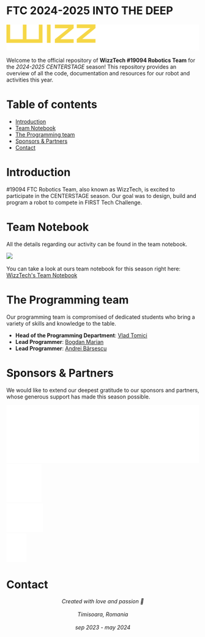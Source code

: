 # FTC 2024-2025 INTO THE DEEP

<img src="images/wizztech-logo-text-2023-2024.png" style="width: 600px">

Welcome to the official repository of **WizzTech #19094 Robotics Team** for the _2024-2025 CENTERSTAGE_ season! This repository provides an overview of all the code, documentation and resources for our robot and activities this year.

# Table of contents

- [Introduction](#introduction)
- [Team Notebook](#team-notebook)
- [The Programming team](#the-programming-team)
- [Sponsors & Partners](#sponsors--partners)
- [Contact](#contact)

# Introduction

#19094 FTC Robotics Team, also known as WizzTech, is excited to participate in the CENTERSTAGE season. Our goal was to design, build and program a robot to compete in FIRST Tech Challenge.

# Team Notebook

All the details regarding our activity can be found in the team notebook.

<img src="images/CCR-0216.jpg" style="height: 600px">

You can take a look at ours team notebook for this season right here: [WizzTech's Team Notebook](https://drive.google.com/file/d/1dHoYdEmT_0_Q6Z_s5RLlCmxhCNO6oM1o/view?usp=sharing)

# The Programming team

Our programming team is compromised of dedicated students who bring a variety of skills and knowledge to the table.

- **Head of the Programming Department**: [Vlad Tomici](https://github.com/VladTomici14)
- **Lead Programmer**: [Bogdan Marian](https://github.com/DrPepper05)
- **Lead Programmer**: [Andrei Bârsescu](https://github.com/AndreiB02)

# Sponsors & Partners

We would like to extend our deepest gratitude to our sponsors and partners, whose generous support has made this season possible.

<img src="images/endava-no_bg-new-logo-white_.png" style="height: 150px"> <br>
<img src="images/eps-programming-logo.png" style="height: 100px"> <br>
<img src="images/one-source-logo-white.png" style="height: 75px"> <br>
<img src="images/tmc-logo-white.png" style="height: 75px"> <br>

# Contact

<center style="font-style: italic;"> Created with love and passion 💜 </center> <br>
<center style="font-style: italic;"> Timisoara, Romania </center> <br>
<center style="font-style: italic;"> sep 2023 - may 2024 </center> <br>
